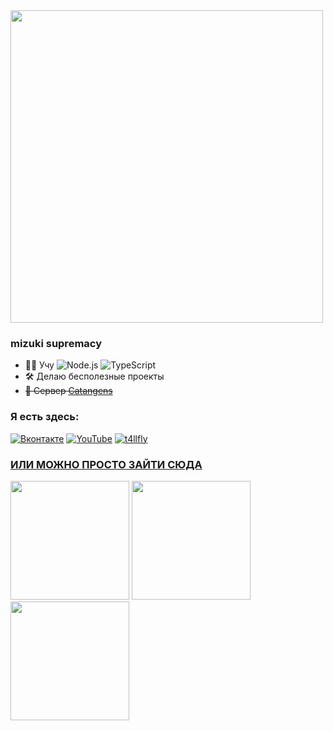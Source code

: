 <img align="center" width="500" src="https://github.com/t4llfly/T4llFly/assets/117188933/b5018066-c105-46cc-b8c6-1495aa16866f"/>

### mizuki supremacy

- 🧑‍💻 Учу ![Node.js](https://img.shields.io/badge/Node.js-3c873a?logo=node.js&logoColor=white) ![TypeScript](https://img.shields.io/badge/TypeScript-blue?logo=typescript&logoColor=white)
- 🛠️ Делаю бесполезные проекты
- ~~🌿 Cервер [Catangens](https://catangens.ru)~~

### Я есть здесь:
[![Вконтакте](https://img.shields.io/badge/ВКонтакте-blue?logo=vk)](https://vk.com/tallfly)
[![YouTube](https://img.shields.io/badge/YouTube-FF0000?logo=youtube)](https://youtube.com/@T4llFly)
[![t4llfly](https://img.shields.io/badge/@t4llfly-7289DA?logo=discord&logoColor=white)](https://discord.com/users/478115060791640105/)
### [ИЛИ МОЖНО ПРОСТО ЗАЙТИ СЮДА](https://tallfly.ru)

<img src="https://github.com/t4llfly/T4llFly/assets/117188933/c7e7e1c4-1381-4bd2-a8f1-64784c02f97b" width="190" height="190" />
<img src="https://github.com/t4llfly/T4llFly/assets/117188933/b4d71f76-acda-44a8-a6d1-e727a2aeadd1" width="190" height="190" />
<img src="https://github.com/t4llfly/T4llFly/assets/117188933/f0e79458-9b81-4146-a056-66d8db63abfa" width="190" height="190" />
<!--



**T4llFly/T4llFly** is a ✨ _special_ ✨ repository because its `README.md` (this file) appears on your GitHub profile.

Here are some ideas to get you started:

- 🔭 I’m currently working on ...
- 🌱 I’m currently learning ...
- 👯 I’m looking to collaborate on ...
- 🤔 I’m looking for help with ...
- 💬 Ask me about ...
- 📫 How to reach me: ...
- 😄 Pronouns: ...
- ⚡ Fun fact: ...
-->

